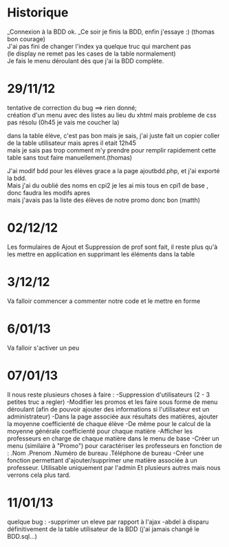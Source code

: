 Historique
==========

_Connexion à la BDD ok.
_Ce soir je finis la BDD, enfin j'essaye :) (thomas bon courage) <br/>
J'ai pas fini de changer l'index ya quelque truc qui marchent pas <br/> 
(le display ne remet pas les cases de la table normalement)  <br/>
Je fais le menu déroulant dès que j'ai la BDD complète. <br/>

29/11/12
==============================
tentative de correction du bug ==> rien donné;<br/>
création d'un menu avec des listes au lieu du xhtml mais probleme de css pas résolu (0h45 je vais me coucher la) <br/>

dans la table élève, c'est pas bon mais je sais, j'ai juste fait un copier coller de la table utilisateur mais apres il etait 12h45 <br/>
mais je sais pas trop comment m'y prendre pour remplir rapidement cette table sans tout faire manuellement.(thomas)<br/>

J'ai modif bdd pour les élèves grace a la page ajoutbdd.php, et j'ai exporté la bdd.<br/>
Mais j'ai du oublié des noms en cpi2 je les ai mis tous en cpi1 de base , donc faudra les modifs apres <br/>
mais j'avais pas la liste des élèves de notre promo donc bon (matth)<br/>


02/12/12
==============
Les formulaires de Ajout et Suppression de prof sont fait, il reste plus qu'à les mettre en application en supprimant les éléments dans la table<br/>

3/12/12 
=============
Va falloir commencer a commenter notre code et le mettre en forme

6/01/13 
=============
Va falloir s'activer un peu

07/01/13
=============
Il nous reste plusieurs choses à faire :
    -Suppression d'utilisateurs (2 - 3 petites truc a regler)
    -Modifier les promos et les faire sous forme de menu déroulant (afin de pouvoir ajouter des informations si l'utilisateur est un administrateur)
    -Dans la page associée aux résultats des matières, ajouter la moyenne coefficienté de chaque élève
    -De même pour le calcul de la moyenne générale coefficienté pour chaque matière
    -Afficher les professeurs en charge de chaque matière dans le menu de base
    -Créer un menu (similaire à "Promo") pour caractériser les professeurs en fonction de :
        .Nom
        .Prenom
        .Numéro de bureau
        .Téléphone de bureau
    -Créer une fonction permettant d'ajouter/supprimer une matière associée à un professeur. Utilisable uniquement par l'admin
Et plusieurs autres mais nous verrons cela plus tard.

11/01/13
=============
quelque bug : 
-supprimer un eleve par rapport à l'ajax
-abdel à disparu définitivement de la table utilisateur de la BDD (j'ai jamais changé le BDD.sql...)